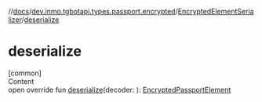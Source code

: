 //[docs](../../../index.md)/[dev.inmo.tgbotapi.types.passport.encrypted](../index.md)/[EncryptedElementSerializer](index.md)/[deserialize](deserialize.md)



# deserialize  
[common]  
Content  
open override fun [deserialize](deserialize.md)(decoder: ): [EncryptedPassportElement](../../dev.inmo.tgbotapi.types.passport.encrypted.abstracts/-encrypted-passport-element/index.md)  



